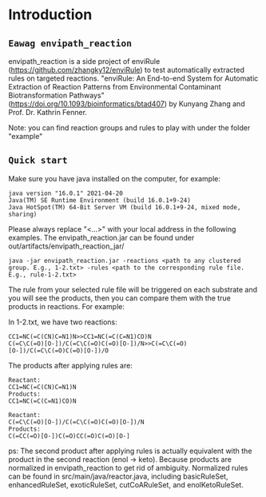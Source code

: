Introduction
============

`Eawag envipath_reaction`
-----------------------------

envipath_reaction is a side project of enviRule (https://github.com/zhangky12/enviRule) to test automatically extracted rules on targeted reactions. 
"enviRule: An End-to-end System for Automatic Extraction of Reaction Patterns from Environmental Contaminant Biotransformation Pathways" (https://doi.org/10.1093/bioinformatics/btad407) by Kunyang Zhang and Prof. Dr. Kathrin Fenner.


Note: you can find reaction groups and rules to play with under the folder "example"

`Quick start`
-----------------------------

Make sure you have java installed on the computer, for example:

```
java version "16.0.1" 2021-04-20
Java(TM) SE Runtime Environment (build 16.0.1+9-24)
Java HotSpot(TM) 64-Bit Server VM (build 16.0.1+9-24, mixed mode, sharing)
```

Please always replace "<...>" with your local address in the following examples. The envipath_reaction.jar can be found under out/artifacts/envipath_reaction_jar/

```
java -jar envipath_reaction.jar -reactions <path to any clustered group. E.g., 1-2.txt> -rules <path to the corresponding rule file. E.g., rule-1-2.txt>
```

The rule from your selected rule file will be triggered on each substrate and you will see the products, then you can compare them with the true products in reactions. For example:

In 1-2.txt, we have two reactions:

```
CC1=NC(=C(CN)C=N1)N>>CC1=NC(=C(C=N1)CO)N
C(=C\C(=O)[O-])/C(=C\C(=O)C(=O)[O-])/N>>C(=C\C(=O)[O-])/C(=C\C(=O)C(=O)[O-])/O
```

The products after applying rules are:

```
Reactant: 
CC1=NC(=C(CN)C=N1)N
Products:
CC1=NC(=C(C=N1)CO)N

Reactant: 
C(=C\C(=O)[O-])/C(=C\C(=O)C(=O)[O-])/N
Products:
C(=CC(=O)[O-])C(=O)CC(=O)C(=O)[O-]
```

ps: The second product after applying rules is actually equivalent with the product in the second reaction (enol -> keto). Because products are normalized in envipath_reaction to get rid of ambiguity. Normalized rules can be found in src/main/java/reactor.java, including basicRuleSet, enhancedRuleSet, exoticRuleSet, cutCoARuleSet, and enolKetoRuleSet. 
